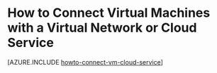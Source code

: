 <properties 
	pageTitle="Connect virtual machines in an Azure cloud service" 
	description="Learn to connect a virtual machine to an Azure cloud service." 
	services="virtual-machines" 
	documentationCenter="" 
	authors="KBDAzure" 
	manager="timlt" 
	editor=""/>

<tags 
	ms.service="virtual-machines" 
	ms.workload="infrastructure-services" 
	ms.tgt_pltfrm="vm-multiple" 
	ms.devlang="na" 
	ms.topic="article" 
	ms.date="05/28/2015" 
	ms.author="kathydav"/>


# How to Connect Virtual Machines with a Virtual Network or Cloud Service

[AZURE.INCLUDE [howto-connect-vm-cloud-service](../../includes/howto-connect-vm-cloud-service.md)]
 